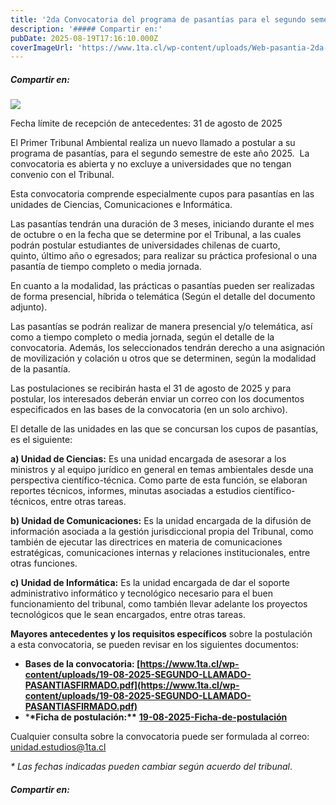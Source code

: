 ```yaml
---
title: '2da Convocatoria del programa de pasantías para el segundo semestre de 2025'
description: '##### Compartir en:'
pubDate: 2025-08-19T17:16:10.000Z
coverImageUrl: 'https://www.1ta.cl/wp-content/uploads/Web-pasantia-2da-1920x1280-1.jpg'
---
```


##### Compartir en:

[](https://www.linkedin.com/sharing/share-offsite/?url= 'Add this to LinkedIn')[](https://twitter.com/intent/tweet?text=%20-%20%20 'Share this on X')[](https://api.whatsapp.com/send?text=%20 'WhatsApp')[](https://www.facebook.com/share.php?u= 'Share this on Facebook')[](# 'More share links')

[![](https://www.1ta.cl/wp-content/uploads/Web-pasantia-2da-1920x1280-1.jpg)](https://www.1ta.cl/wp-content/uploads/Web-pasantia-2da-1920x1280-1.jpg)

Fecha límite de recepción de antecedentes: 31 de agosto de 2025

El Primer Tribunal Ambiental realiza un nuevo llamado a postular a su programa de pasantías, para el segundo semestre de este año 2025.  La convocatoria es abierta y no excluye a universidades que no tengan convenio con el Tribunal.

Esta convocatoria comprende especialmente cupos para pasantías en las unidades de Ciencias, Comunicaciones e Informática.

Las pasantías tendrán una duración de 3 meses, iniciando durante el mes de octubre o en la fecha que se determine por el Tribunal, a las cuales podrán postular estudiantes de universidades chilenas de cuarto, quinto, último año o egresados; para realizar su práctica profesional o una pasantía de tiempo completo o media jornada.

En cuanto a la modalidad, las prácticas o pasantías pueden ser realizadas de forma presencial, híbrida o telemática (Según el detalle del documento adjunto).

Las pasantías se podrán realizar de manera presencial y/o telemática, así como a tiempo completo o media jornada, según el detalle de la convocatoria. Además, los seleccionados tendrán derecho a una asignación de movilización y colación u otros que se determinen, según la modalidad de la pasantía.

Las postulaciones se recibirán hasta el 31 de agosto de 2025 y para postular, los interesados deberán enviar un correo con los documentos especificados en las bases de la convocatoria (en un solo archivo).

El detalle de las unidades en las que se concursan los cupos de pasantías, es el siguiente:

**a) Unidad de Ciencias:** Es una unidad encargada de asesorar a los ministros y al equipo jurídico en general en temas ambientales desde una perspectiva científico-técnica. Como parte de esta función, se elaboran reportes técnicos, informes, minutas asociadas a estudios científico-técnicos, entre otras tareas.

**b) Unidad de Comunicaciones:** Es la unidad encargada de la difusión de información asociada a la gestión jurisdiccional propia del Tribunal, como también de ejecutar las directrices en materia de comunicaciones estratégicas, comunicaciones internas y relaciones institucionales, entre otras funciones.

**c) Unidad de Informática:** Es la unidad encargada de dar el soporte administrativo informático y tecnológico necesario para el buen funcionamiento del tribunal, como también llevar adelante los proyectos tecnológicos que le sean encargados, entre otras tareas.

**Mayores antecedentes y los requisitos específicos** sobre la postulación a esta convocatoria, se pueden revisar en los siguientes documentos:

- **Bases de la convocatoria: [https://www.1ta.cl/wp-content/uploads/19-08-2025-SEGUNDO-LLAMADO-PASANTIASFIRMADO.pdf](https://www.1ta.cl/wp-content/uploads/19-08-2025-SEGUNDO-LLAMADO-PASANTIASFIRMADO.pdf)**
- \***\*Ficha de postulación:\*\*** **[19-08-2025-Ficha-de-postulación](https://www.1ta.cl/wp-content/uploads/19-08-2025-Ficha-de-postulacion.docx)**

Cualquier consulta sobre la convocatoria puede ser formulada al correo: unidad.estudios@1ta.cl

_\* Las fechas indicadas pueden cambiar según acuerdo del tribunal_.

##### Compartir en:

[](https://www.linkedin.com/sharing/share-offsite/?url= 'Add this to LinkedIn')[](https://twitter.com/intent/tweet?text=%20-%20%20 'Share this on X')[](https://api.whatsapp.com/send?text=%20 'WhatsApp')[](https://www.facebook.com/share.php?u= 'Share this on Facebook')[](# 'More share links')
